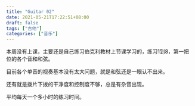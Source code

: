 ```yaml
---
title: "Guitar 02"
date: 2021-05-21T17:22:51+08:00
draft: false
tags: ["吉他"]
categories: ["音乐"]
---
```


本周没有上课，主要还是自己练习伯克利教材上节课学习的，练习1到8，第一把位的各个音和和弦。

目前各个单音的视奏基本没有太大问题，就是和弦还是一眼认不出来。

还有就是拨片下拨的干净度和控制度不够，总是有杂音出现。

平均每天一个多小时的练习时间。